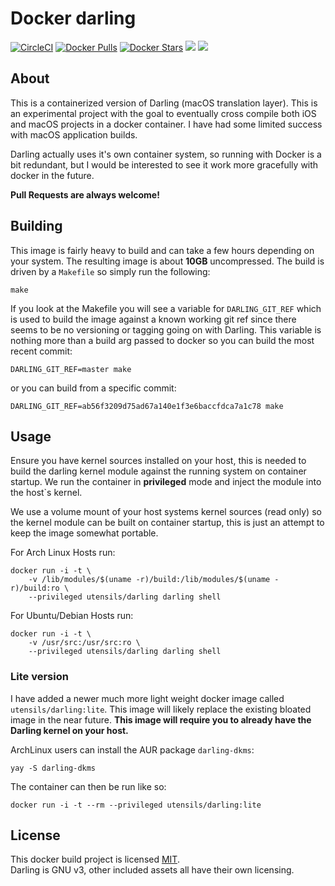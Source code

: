 # Docker darling

[![CircleCI](https://circleci.com/gh/utensils/docker-darling.svg?style=svg)](https://circleci.com/gh/utensils/docker-darling) [![Docker Pulls](https://img.shields.io/docker/pulls/utensils/darling.svg)](https://hub.docker.com/r/utensils/darling/) [![Docker Stars](https://img.shields.io/docker/stars/utensils/darling.svg)](https://hub.docker.com/r/utensils/darling/) [![](https://images.microbadger.com/badges/image/utensils/darling.svg)](https://microbadger.com/images/utensils/darling "Get your own image badge on microbadger.com") [![](https://images.microbadger.com/badges/version/utensils/darling.svg)](https://microbadger.com/images/utensils/darling "Get your own version badge on microbadger.com")  

## About

This is a containerized version of Darling (macOS translation layer). This is an experimental project with the goal to eventually cross compile both iOS and macOS projects in a docker container. I have had some limited success with macOS application builds.

Darling actually uses it's own container system, so running with Docker is a bit redundant, but I would be interested to see it work more gracefully with docker in the future.  

**Pull Requests are always welcome!**

## Building

This image is fairly heavy to build and can take a few hours depending on your system. The resulting image is about **10GB** uncompressed.
The build is driven by a `Makefile` so simply run the following:
```shell
make
```

If you look at the Makefile you will see a variable for `DARLING_GIT_REF` which is used to build the image against a known working git ref since there seems to be no versioning or tagging going on with Darling. This variable is nothing more than a build arg passed to docker so you can build the most recent commit:
```shell
DARLING_GIT_REF=master make
```
or you can build from a specific commit:
```shell
DARLING_GIT_REF=ab56f3209d75ad67a140e1f3e6baccfdca7a1c78 make
```

## Usage

Ensure you have kernel sources installed on your host, this is needed to build the darling 
kernel module against the running system on container startup. We run the container in **privileged** mode and inject the module into the host`s kernel. 

We use a volume mount of your host systems kernel sources (read only) so the kernel module can be built on container startup, this is just an attempt to keep the image somewhat portable.

For Arch Linux Hosts run:
```shell
docker run -i -t \
    -v /lib/modules/$(uname -r)/build:/lib/modules/$(uname -r)/build:ro \
    --privileged utensils/darling darling shell
```

For Ubuntu/Debian Hosts run: 
```shell
docker run -i -t \
    -v /usr/src:/usr/src:ro \
    --privileged utensils/darling darling shell
```

### Lite version

I have added a newer much more light weight docker image called `utensils/darling:lite`. 
This image will likely replace the existing bloated image in the near future. 
**This image will require you to already have the Darling kernel on your host.**

ArchLinux users can install the AUR package `darling-dkms`:
```shell
yay -S darling-dkms
```

The container can then be run like so:
```shell
docker run -i -t --rm --privileged utensils/darling:lite
```

## License

This docker build project is licensed [MIT](LICENSE).  
Darling is GNU v3, other included assets all have their own licensing.